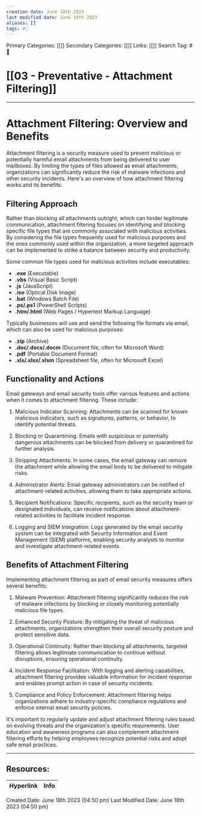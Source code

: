 ```yaml
---
creation date: June 18th 2023
last modified date: June 18th 2023
aliases: []
tags: #📖
---
```


Primary Categories: [[]] 
Secondary Categories: [[]] 
Links: [[]] 
Search Tag: #📖  

# [[03 - Preventative - Attachment Filtering]]  
---

# Attachment Filtering: Overview and Benefits

Attachment filtering is a security measure used to prevent malicious or potentially harmful email attachments from being delivered to user mailboxes. By limiting the types of files allowed as email attachments, organizations can significantly reduce the risk of malware infections and other security incidents. Here's an overview of how attachment filtering works and its benefits:

## Filtering Approach

Rather than blocking all attachments outright, which can hinder legitimate communication, attachment filtering focuses on identifying and blocking specific file types that are commonly associated with malicious activities. By considering the file types frequently used for malicious purposes and the ones commonly used within the organization, a more targeted approach can be implemented to strike a balance between security and productivity.

Some common file types used for malicious activities include executables:
- **.exe** (Executable)
- **.vbs** (Visual Basic Script)
- **.js** (JavaScript)
- **.iso** (Optical Disk Image)
- **.bat** (Windows Batch File)
- **.ps/.ps1** (PowerShell Scripts)
- **.htm/.html** (Web Pages / Hypertext Markup Language)

Typically businesses will use and send the following file formats via email, which can also be used for malicious purposes:
- **.zip** (Archive)
- **.doc/.docx/.docm** (Document file, often for Microsoft Word)
- **.pdf** (Portable Document Format)
- **.xls/.xlsx/.xlsm** (Spreadsheet file, often for Microsoft Excel)

## Functionality and Actions

Email gateways and email security tools offer various features and actions when it comes to attachment filtering. These include:

1. Malicious Indicator Scanning: Attachments can be scanned for known malicious indicators, such as signatures, patterns, or behavior, to identify potential threats.

2. Blocking or Quarantining: Emails with suspicious or potentially dangerous attachments can be blocked from delivery or quarantined for further analysis.

3. Stripping Attachments: In some cases, the email gateway can remove the attachment while allowing the email body to be delivered to mitigate risks.

4. Administrator Alerts: Email gateway administrators can be notified of attachment-related activities, allowing them to take appropriate actions.

5. Recipient Notifications: Specific recipients, such as the security team or designated individuals, can receive notifications about attachment-related activities to facilitate incident response.

6. Logging and SIEM Integration: Logs generated by the email security system can be integrated with Security Information and Event Management (SIEM) platforms, enabling security analysts to monitor and investigate attachment-related events.

## Benefits of Attachment Filtering

Implementing attachment filtering as part of email security measures offers several benefits:

1. Malware Prevention: Attachment filtering significantly reduces the risk of malware infections by blocking or closely monitoring potentially malicious file types.

2. Enhanced Security Posture: By mitigating the threat of malicious attachments, organizations strengthen their overall security posture and protect sensitive data.

3. Operational Continuity: Rather than blocking all attachments, targeted filtering allows legitimate communication to continue without disruptions, ensuring operational continuity.

4. Incident Response Facilitation: With logging and alerting capabilities, attachment filtering provides valuable information for incident response and enables prompt action in case of security incidents.

5. Compliance and Policy Enforcement: Attachment filtering helps organizations adhere to industry-specific compliance regulations and enforce internal email security policies.

It's important to regularly update and adjust attachment filtering rules based on evolving threats and the organization's specific requirements. User education and awareness programs can also complement attachment filtering efforts by helping employees recognize potential risks and adopt safe email practices.


___

## Resources:

| Hyperlink | Info |
| --------- | ---- |


Created Date: June 18th 2023 (04:50 pm) 
Last Modified Date: June 18th 2023 (04:50 pm)
